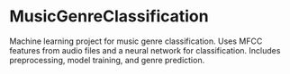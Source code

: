 # MusicGenreClassification
Machine learning project for music genre classification. Uses MFCC features from audio files and a neural network for classification. Includes preprocessing, model training, and genre prediction.
